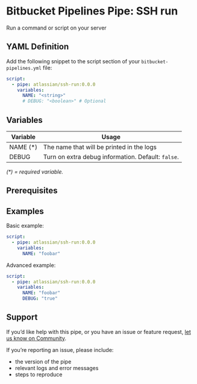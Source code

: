# Bitbucket Pipelines Pipe: SSH run

Run a command or script on your server

## YAML Definition

Add the following snippet to the script section of your `bitbucket-pipelines.yml` file:

```yaml
script:
  - pipe: atlassian/ssh-run:0.0.0
    variables:
      NAME: "<string>"
      # DEBUG: "<boolean>" # Optional
```
## Variables

| Variable              | Usage                                                       |
| --------------------- | ----------------------------------------------------------- |
| NAME (*)              | The name that will be printed in the logs |
| DEBUG                 | Turn on extra debug information. Default: `false`. |

_(*) = required variable._

## Prerequisites

## Examples

Basic example:

```yaml
script:
  - pipe: atlassian/ssh-run:0.0.0
    variables:
      NAME: "foobar"
```

Advanced example:

```yaml
script:
  - pipe: atlassian/ssh-run:0.0.0
    variables:
      NAME: "foobar"
      DEBUG: "true"
```

## Support
If you’d like help with this pipe, or you have an issue or feature request, [let us know on Community](https://community.atlassian.com/t5/forums/postpage/choose-node/true/interaction-style/qanda?add-tags=bitbucket-pipelines,pipes).

If you’re reporting an issue, please include:

- the version of the pipe
- relevant logs and error messages
- steps to reproduce
